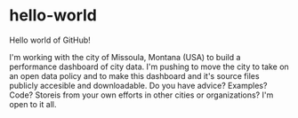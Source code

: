 # hello-world
Hello world of GitHub!

I'm working with the city of Missoula, Montana (USA) to build a performance dashboard of city data. I'm pushing to move the city to take on an open data policy and to make this dashboard and it's source files publicly accesible and downloadable. Do you have advice? Examples? Code? Storeis from your own efforts in other cities or organizations? I'm open to it all.  
